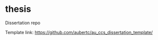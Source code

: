 # thesis
Dissertation repo

Template link: <https://github.com/aubertc/au_ccs_dissertation_template/>

